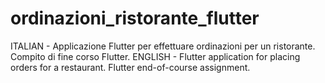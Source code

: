 # ordinazioni_ristorante_flutter

ITALIAN - Applicazione Flutter per effettuare ordinazioni per un ristorante. Compito di fine corso Flutter.
ENGLISH - Flutter application for placing orders for a restaurant. Flutter end-of-course assignment.
